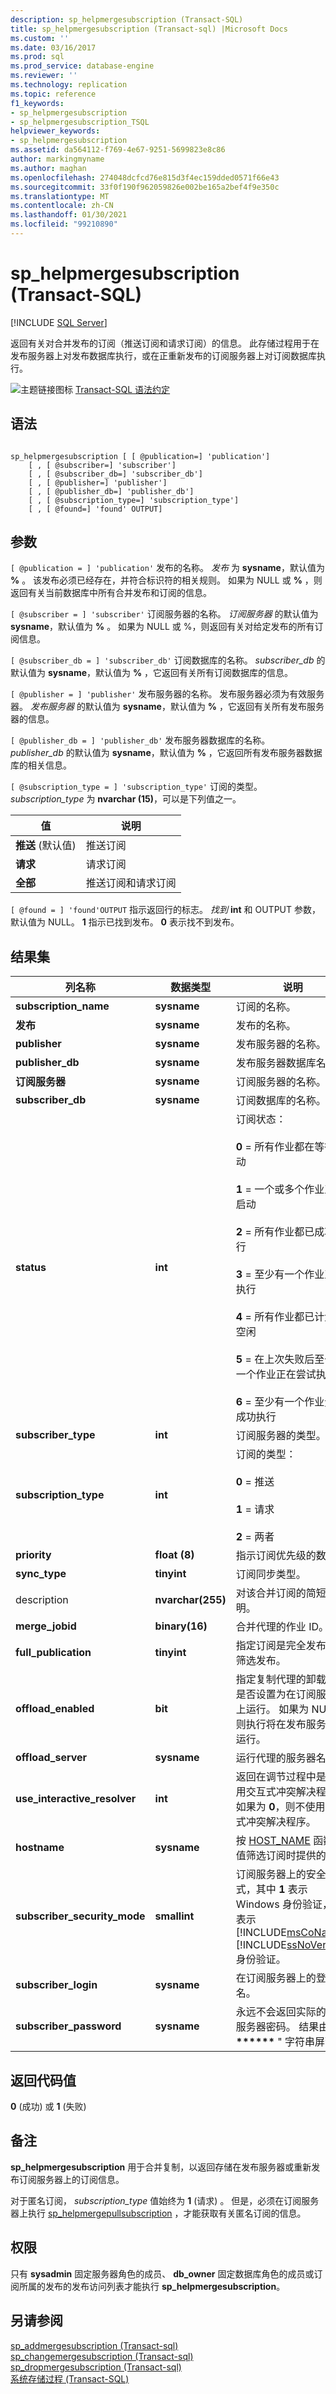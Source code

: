 ```yaml
---
description: sp_helpmergesubscription (Transact-SQL)
title: sp_helpmergesubscription (Transact-sql) |Microsoft Docs
ms.custom: ''
ms.date: 03/16/2017
ms.prod: sql
ms.prod_service: database-engine
ms.reviewer: ''
ms.technology: replication
ms.topic: reference
f1_keywords:
- sp_helpmergesubscription
- sp_helpmergesubscription_TSQL
helpviewer_keywords:
- sp_helpmergesubscription
ms.assetid: da564112-f769-4e67-9251-5699823e8c86
author: markingmyname
ms.author: maghan
ms.openlocfilehash: 274048dcfcd76e815d3f4ec159dded0571f66e43
ms.sourcegitcommit: 33f0f190f962059826e002be165a2bef4f9e350c
ms.translationtype: MT
ms.contentlocale: zh-CN
ms.lasthandoff: 01/30/2021
ms.locfileid: "99210890"
---
```

# <a name="sp_helpmergesubscription-transact-sql"></a>sp_helpmergesubscription (Transact-SQL)
[!INCLUDE [SQL Server](../../includes/applies-to-version/sqlserver.md)]

  返回有关对合并发布的订阅（推送订阅和请求订阅）的信息。 此存储过程用于在发布服务器上对发布数据库执行，或在正重新发布的订阅服务器上对订阅数据库执行。  
  
 ![主题链接图标](../../database-engine/configure-windows/media/topic-link.gif "“主题链接”图标") [Transact-SQL 语法约定](../../t-sql/language-elements/transact-sql-syntax-conventions-transact-sql.md)  
  
## <a name="syntax"></a>语法  
  
```  
  
sp_helpmergesubscription [ [ @publication=] 'publication']  
    [ , [ @subscriber=] 'subscriber']  
    [ , [ @subscriber_db=] 'subscriber_db']  
    [ , [ @publisher=] 'publisher']  
    [ , [ @publisher_db=] 'publisher_db']  
    [ , [ @subscription_type=] 'subscription_type']  
    [ , [ @found=] 'found' OUTPUT]  
```  
  
## <a name="arguments"></a>参数  
`[ @publication = ] 'publication'` 发布的名称。 *发布* 为 **sysname**，默认值为 **%** 。 该发布必须已经存在，并符合标识符的相关规则。 如果为 NULL 或 **%** ，则返回有关当前数据库中所有合并发布和订阅的信息。  
  
`[ @subscriber = ] 'subscriber'` 订阅服务器的名称。 *订阅服务器* 的默认值为 **sysname**，默认值为 **%** 。 如果为 NULL 或 %，则返回有关对给定发布的所有订阅信息。  
  
`[ @subscriber_db = ] 'subscriber_db'` 订阅数据库的名称。 *subscriber_db* 的默认值为 **sysname**，默认值为 **%** ，它返回有关所有订阅数据库的信息。  
  
`[ @publisher = ] 'publisher'` 发布服务器的名称。 发布服务器必须为有效服务器。 *发布服务器* 的默认值为 **sysname**，默认值为 **%** ，它返回有关所有发布服务器的信息。  
  
`[ @publisher_db = ] 'publisher_db'` 发布服务器数据库的名称。 *publisher_db* 的默认值为 **sysname**，默认值为 **%** ，它返回所有发布服务器数据库的相关信息。  
  
`[ @subscription_type = ] 'subscription_type'` 订阅的类型。 *subscription_type* 为 **nvarchar (15)**，可以是下列值之一。  
  
|值|说明|  
|-----------|-----------------|  
|**推送** (默认值) |推送订阅|  
|**请求**|请求订阅|  
|**全部**|推送订阅和请求订阅|  
  
`[ @found = ] 'found'OUTPUT` 指示返回行的标志。 *找到* **int** 和 OUTPUT 参数，默认值为 NULL。 **1** 指示已找到发布。 **0** 表示找不到发布。  
  
## <a name="result-sets"></a>结果集  
  
|列名称|数据类型|说明|  
|-----------------|---------------|-----------------|  
|**subscription_name**|**sysname**|订阅的名称。|  
|**发布**|**sysname**|发布的名称。|  
|**publisher**|**sysname**|发布服务器的名称。|  
|**publisher_db**|**sysname**|发布服务器数据库名。|  
|**订阅服务器**|**sysname**|订阅服务器的名称。|  
|**subscriber_db**|**sysname**|订阅数据库的名称。|  
|**status**|**int**|订阅状态：<br /><br /> **0** = 所有作业都在等待启动<br /><br /> **1** = 一个或多个作业正在启动<br /><br /> **2** = 所有作业都已成功执行<br /><br /> **3** = 至少有一个作业正在执行<br /><br /> **4** = 所有作业都已计划且空闲<br /><br /> **5** = 在上次失败后至少有一个作业正在尝试执行<br /><br /> **6** = 至少有一个作业无法成功执行|  
|**subscriber_type**|**int**|订阅服务器的类型。|  
|**subscription_type**|**int**|订阅的类型：<br /><br /> **0** = 推送<br /><br /> **1** = 请求<br /><br /> **2** = 两者|  
|**priority**|**float (8)**|指示订阅优先级的数字。|  
|**sync_type**|**tinyint**|订阅同步类型。|  
|description|**nvarchar(255)**|对该合并订阅的简短说明。|  
|**merge_jobid**|**binary(16)**|合并代理的作业 ID。|  
|**full_publication**|**tinyint**|指定订阅是完全发布还是筛选发布。|  
|**offload_enabled**|**bit**|指定复制代理的卸载执行是否设置为在订阅服务器上运行。 如果为 NULL，则执行将在发布服务器上运行。|  
|**offload_server**|**sysname**|运行代理的服务器名。|  
|**use_interactive_resolver**|**int**|返回在调节过程中是否使用交互式冲突解决程序。 如果为 **0**，则不使用交互式冲突解决程序。|  
|**hostname**|**sysname**|按 [HOST_NAME](../../t-sql/functions/host-name-transact-sql.md) 函数的值筛选订阅时提供的值。|  
|**subscriber_security_mode**|**smallint**|订阅服务器上的安全模式，其中 **1** 表示 Windows 身份验证， **0** 表示 [!INCLUDE[msCoName](../../includes/msconame-md.md)] [!INCLUDE[ssNoVersion](../../includes/ssnoversion-md.md)] 身份验证。|  
|**subscriber_login**|**sysname**|在订阅服务器上的登录名。|  
|**subscriber_password**|**sysname**|永远不会返回实际的订阅服务器密码。 结果由 " **\*\*\*\*\*\*** " 字符串屏蔽。|  
  
## <a name="return-code-values"></a>返回代码值  
 **0** (成功) 或 **1** (失败)   
  
## <a name="remarks"></a>备注  
 **sp_helpmergesubscription** 用于合并复制，以返回存储在发布服务器或重新发布订阅服务器上的订阅信息。  
  
 对于匿名订阅， *subscription_type* 值始终为 **1** (请求) 。 但是，必须在订阅服务器上执行 [sp_helpmergepullsubscription](../../relational-databases/system-stored-procedures/sp-helpmergepullsubscription-transact-sql.md) ，才能获取有关匿名订阅的信息。  
  
## <a name="permissions"></a>权限  
 只有 **sysadmin** 固定服务器角色的成员、 **db_owner** 固定数据库角色的成员或订阅所属的发布的发布访问列表才能执行 **sp_helpmergesubscription**。  
  
## <a name="see-also"></a>另请参阅  
 [sp_addmergesubscription &#40;Transact-sql&#41;](../../relational-databases/system-stored-procedures/sp-addmergesubscription-transact-sql.md)   
 [sp_changemergesubscription &#40;Transact-sql&#41;](../../relational-databases/system-stored-procedures/sp-changemergesubscription-transact-sql.md)   
 [sp_dropmergesubscription &#40;Transact-sql&#41;](../../relational-databases/system-stored-procedures/sp-dropmergesubscription-transact-sql.md)   
 [系统存储过程 (Transact-SQL)](../../relational-databases/system-stored-procedures/system-stored-procedures-transact-sql.md)  
  
  
